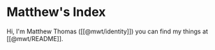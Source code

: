 # Matthew's Index

Hi, I'm Matthew Thomas ([[@mwt/identity]]) you can find my things at [[@mwt/README]].

